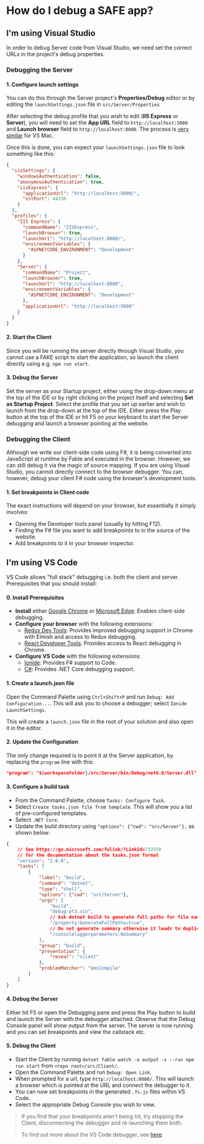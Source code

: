 # How do I debug a SAFE app?

## I'm using Visual Studio
In order to debug Server code from Visual Studio, we need set the correct URLs in the project's debug properties.

### Debugging the Server

#### 1. Configure launch settings
You can do this through the Server project's **Properties/Debug** editor or by editing the `launchSettings.json` file in `src/Server/Properties`

After selecting the debug profile that you wish to edit (**IIS Express** or **Server**), you will need to set the **App URL** field to `http://localhost:5000` and **Launch browser** field to `http://localhost:8080`. The process is [very similar](https://docs.microsoft.com/en-us/visualstudio/mac/launch-settings?view=vsmac-2019#configure-the-start-url) for VS Mac.

Once this is done, you can expect your `launchSettings.json` file to look something like this:
```json
{
  "iisSettings": {
    "windowsAuthentication": false,
    "anonymousAuthentication": true,
    "iisExpress": {
      "applicationUrl": "http://localhost:5000/",
      "sslPort": 44330
    }
  },
  "profiles": {
    "IIS Express": {
      "commandName": "IISExpress",
      "launchBrowser": true,
      "launchUrl": "http://localhost:8080/",
      "environmentVariables": {
        "ASPNETCORE_ENVIRONMENT": "Development"
      }
    },
    "Server": {
      "commandName": "Project",
      "launchBrowser": true,
      "launchUrl": "http://localhost:8080",
      "environmentVariables": {
        "ASPNETCORE_ENVIRONMENT": "Development"
      },
      "applicationUrl": "http://localhost:5000"
    }
  }
}
```

#### 2. Start the Client
Since you will be running the server directly through Visual Studio, you cannot use a FAKE script to start the application, so launch the client directly using e.g. `npm run start`.

#### 3. Debug the Server
Set the server as your Startup project, either using the drop-down menu at the top of the IDE or by right clicking on the project itself and selecting **Set as Startup Project**. Select the profile that you set up earlier and wish to launch from the drop-down at the top of the IDE. Either press the Play button at the top of the IDE or hit F5 on your keyboard to start the Server debugging and launch a browser pointing at the website.

### Debugging the Client
Although we write our client-side code using F#, it is being converted into JavaScript at runtime by Fable and executed in the browser.
However, we can still debug it via the magic of source mapping. If you are using Visual Studio, you cannot directly connect to the browser debugger. You can, however, debug your client F# code using the browser's development tools.

#### 1. Set breakpoints in Client code
The exact instructions will depend on your browser, but essentially it simply involves:

* Opening the Developer tools panel (usually by hitting F12).
* Finding the F# file you want to add breakpoints to in the source of the website.
* Add breakpoints to it in your browser inspector.

## I'm using VS Code
VS Code allows "full stack" debugging i.e. both the client and server. Prerequisites that you should install:

#### 0. Install Prerequisites

* **Install** either [Google Chrome](https://www.google.com/chrome/) or [Microsoft Edge](https://www.microsoft.com/en-us/edge): Enables client-side debugging.
* **Configure your browser** with the following extensions:
    * [Redux Dev Tools](https://chromewebstore.google.com/detail/redux-devtools/lmhkpmbekcpmknklioeibfkpmmfibljd?hl=en): Provides improved debugging support in Chrome with Elmish and access to Redux debugging.
    * [React Developer Tools](https://chromewebstore.google.com/detail/react-developer-tools/fmkadmapgofadopljbjfkapdkoienihi): Provides access to React debugging in Chrome.
* **Configure VS Code** with the following extensions:
    * [Ionide](https://marketplace.visualstudio.com/items?itemName=Ionide.Ionide-fsharp): Provides F# support to Code.
    * [C#](https://marketplace.visualstudio.com/items?itemName=ms-vscode.csharp): Provides .NET Core debugging support.

#### 1. Create a launch.json file
Open the Command Palette using `Ctrl+Shift+P` and run `Debug: Add Configuration...`. This will ask you to choose a debugger; select `Ionide LaunchSettings`.

This will create a `launch.json` file in the root of your solution and also open it in the editor.

#### 2. Update the Configuration
The only change required is to point it at the Server application, by replacing the `program` line with this:

```json
"program": "${workspaceFolder}/src/Server/bin/Debug/net6.0/Server.dll",
```

#### 3. Configure a build task
* From the Command Palette, choose `Tasks: Configure Task`.
* Select `Create tasks.json file from template`. This will show you a list of pre-configured templates.
* Select `.NET Core`.
* Update the build directory using `"options": {"cwd": "src/Server"},` as shown below:

```json
{
    // See https://go.microsoft.com/fwlink/?LinkId=733558
    // for the documentation about the tasks.json format
    "version": "2.0.0",
    "tasks": [
        {
            "label": "build",
            "command": "dotnet",
            "type": "shell",
            "options": {"cwd": "src/Server"}, 
            "args": [
                "build",
                "debug-pt3.sln",
                // Ask dotnet build to generate full paths for file names.
                "/property:GenerateFullPaths=true",
                // Do not generate summary otherwise it leads to duplicate errors in Problems panel
                "/consoleloggerparameters:NoSummary"
            ],
            "group": "build",
            "presentation": {
                "reveal": "silent"
            },
            "problemMatcher": "$msCompile"
        }
    ]
}
```


#### 4. Debug the Server
Either hit F5 or open the Debugging pane and press the Play button to build and launch the Server with the debugger attached.
Observe that the Debug Console panel will show output from the server. The server is now running and you can set breakpoints and view the callstack etc.

#### 5. Debug the Client

* Start the Client by running `dotnet fable watch -o output -s --run npm run start` from `<repo root>/src/Client/`.
* Open the Command Palette and run `Debug: Open Link`.
* When prompted for a url, type `http://localhost:8080/`. This will launch a browser which is pointed at the URL and connect the debugger to it.
* You can now set breakpoints in the generated `.fs.js` files within VS Code.
* Select the appropriate Debug Console you wish to view.

> If you find that your breakpoints aren't being hit, try stopping the Client, disconnecting the debugger and re-launching them both.

> To find out more about the VS Code debugger, see [here](https://code.visualstudio.com/docs/editor/debugging).